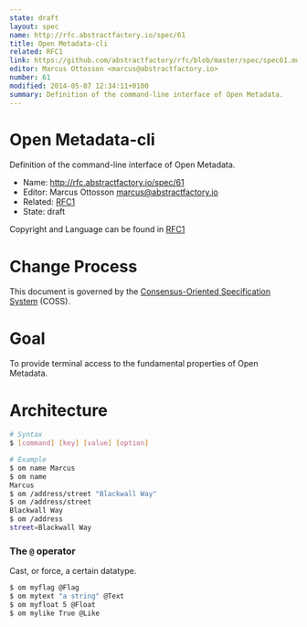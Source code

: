 ```yaml
---
state: draft
layout: spec
name: http://rfc.abstractfactory.io/spec/61
title: Open Metadata-cli
related: RFC1
link: https://github.com/abstractfactory/rfc/blob/master/spec/spec61.md
editor: Marcus Ottosson <marcus@abstractfactory.io>
number: 61
modified: 2014-05-07 12:34:11+0100
summary: Definition of the command-line interface of Open Metadata.
---
```


# Open Metadata-cli

Definition of the command-line interface of Open Metadata.

* Name: http://rfc.abstractfactory.io/spec/61
* Editor: Marcus Ottosson <marcus@abstractfactory.io>
* Related: [RFC1](http://rfc.abstractfactory.io/spec/1)
* State: draft

Copyright and Language can be found in [RFC1](http://rfc.abstractfactory.io/spec/1)

# Change Process

This document is governed by the [Consensus-Oriented Specification System](http://www.digistan.org/spec:1/COSS) (COSS).

# Goal

To provide terminal access to the fundamental properties of Open Metadata.

# Architecture

```bash
# Syntax
$ [command] [key] [value] [option]
```

```bash
# Example
$ om name Marcus
$ om name
Marcus
$ om /address/street "Blackwall Way"
$ om /address/street
Blackwall Way
$ om /address
street=Blackwall Way
```

### The `@` operator

Cast, or force, a certain datatype.

```bash
$ om myflag @Flag
$ om mytext "a string" @Text
$ om myfloat 5 @Float
$ om mylike True @Like
```